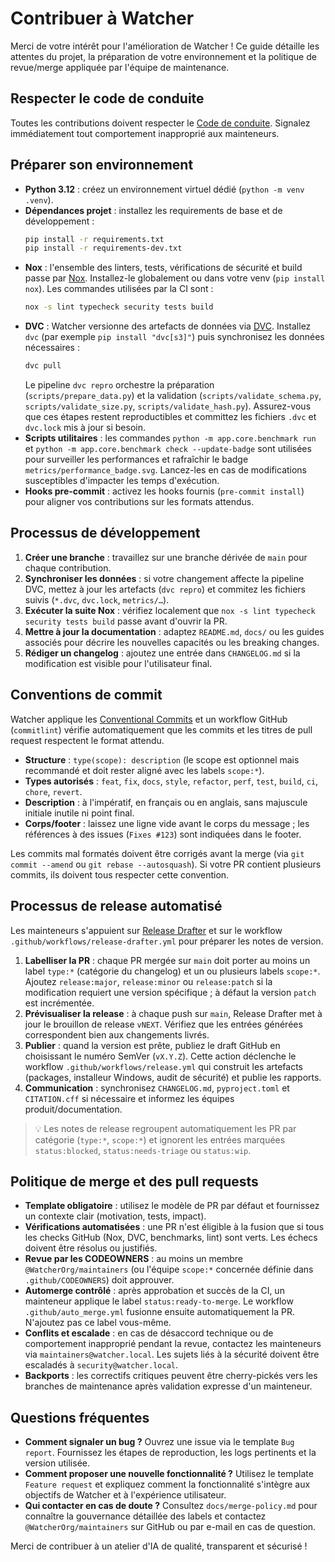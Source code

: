 # Contribuer à Watcher

Merci de votre intérêt pour l'amélioration de Watcher ! Ce guide détaille les attentes du projet, la préparation de votre
environnement et la politique de revue/merge appliquée par l'équipe de maintenance.

## Respecter le code de conduite

Toutes les contributions doivent respecter le [Code de conduite](CODE_OF_CONDUCT.md). Signalez immédiatement tout comportement
inapproprié aux mainteneurs.

## Préparer son environnement

- **Python 3.12** : créez un environnement virtuel dédié (`python -m venv .venv`).
- **Dépendances projet** : installez les requirements de base et de développement :
  ```bash
  pip install -r requirements.txt
  pip install -r requirements-dev.txt
  ```
- **Nox** : l'ensemble des linters, tests, vérifications de sécurité et build passe par [Nox](https://nox.thea.codes/). Installez-le
  globalement ou dans votre venv (`pip install nox`). Les commandes utilisées par la CI sont :
  ```bash
  nox -s lint typecheck security tests build
  ```
- **DVC** : Watcher versionne des artefacts de données via [DVC](https://dvc.org/). Installez `dvc` (par exemple `pip install "dvc[s3]"`)
  puis synchronisez les données nécessaires :
  ```bash
  dvc pull
  ```
  Le pipeline `dvc repro` orchestre la préparation (`scripts/prepare_data.py`) et la validation (`scripts/validate_schema.py`,
  `scripts/validate_size.py`, `scripts/validate_hash.py`). Assurez-vous que ces étapes restent reproductibles et committez les
  fichiers `.dvc` et `dvc.lock` mis à jour si besoin.
- **Scripts utilitaires** : les commandes `python -m app.core.benchmark run` et `python -m app.core.benchmark check --update-badge`
  sont utilisées pour surveiller les performances et rafraîchir le badge `metrics/performance_badge.svg`. Lancez-les en cas de
  modifications susceptibles d'impacter les temps d'exécution.
- **Hooks pre-commit** : activez les hooks fournis (`pre-commit install`) pour aligner vos contributions sur les formats attendus.

## Processus de développement

1. **Créer une branche** : travaillez sur une branche dérivée de `main` pour chaque contribution.
2. **Synchroniser les données** : si votre changement affecte la pipeline DVC, mettez à jour les artefacts (`dvc repro`) et commitez
   les fichiers suivis (`*.dvc`, `dvc.lock`, `metrics/…`).
3. **Exécuter la suite Nox** : vérifiez localement que `nox -s lint typecheck security tests build` passe avant d'ouvrir la PR.
4. **Mettre à jour la documentation** : adaptez `README.md`, `docs/` ou les guides associés pour décrire les nouvelles capacités ou
   les breaking changes.
5. **Rédiger un changelog** : ajoutez une entrée dans `CHANGELOG.md` si la modification est visible pour l'utilisateur final.

## Conventions de commit

Watcher applique les [Conventional Commits](https://www.conventionalcommits.org/fr/v1.0.0/) et un workflow GitHub
(`commitlint`) vérifie automatiquement que les commits et les titres de pull request respectent le format attendu.

- **Structure** : `type(scope): description` (le scope est optionnel mais recommandé et doit rester aligné avec les labels
  `scope:*`).
- **Types autorisés** : `feat`, `fix`, `docs`, `style`, `refactor`, `perf`, `test`, `build`, `ci`, `chore`, `revert`.
- **Description** : à l'impératif, en français ou en anglais, sans majuscule initiale inutile ni point final.
- **Corps/footer** : laissez une ligne vide avant le corps du message ; les références à des issues (`Fixes #123`) sont indiquées
  dans le footer.

Les commits mal formatés doivent être corrigés avant la merge (via `git commit --amend` ou `git rebase --autosquash`). Si votre
PR contient plusieurs commits, ils doivent tous respecter cette convention.

## Processus de release automatisé

Les mainteneurs s'appuient sur [Release Drafter](https://github.com/release-drafter/release-drafter) et sur le workflow
`.github/workflows/release-drafter.yml` pour préparer les notes de version.

1. **Labelliser la PR** : chaque PR mergée sur `main` doit porter au moins un label `type:*` (catégorie du changelog) et un ou
   plusieurs labels `scope:*`. Ajoutez `release:major`, `release:minor` ou `release:patch` si la modification requiert une version
   spécifique ; à défaut la version `patch` est incrémentée.
2. **Prévisualiser la release** : à chaque push sur `main`, Release Drafter met à jour le brouillon de release `vNEXT`. Vérifiez
   que les entrées générées correspondent bien aux changements livrés.
3. **Publier** : quand la version est prête, publiez le draft GitHub en choisissant le numéro SemVer (`vX.Y.Z`). Cette action
   déclenche le workflow `.github/workflows/release.yml` qui construit les artefacts (packages, installeur Windows, audit de
   sécurité) et publie les rapports.
4. **Communication** : synchronisez `CHANGELOG.md`, `pyproject.toml` et `CITATION.cff` si nécessaire et informez les équipes
   produit/documentation.

> 💡 Les notes de release regroupent automatiquement les PR par catégorie (`type:*`, `scope:*`) et ignorent les entrées marquées
> `status:blocked`, `status:needs-triage` ou `status:wip`.

## Politique de merge et des pull requests

- **Template obligatoire** : utilisez le modèle de PR par défaut et fournissez un contexte clair (motivation, tests, impact).
- **Vérifications automatisées** : une PR n'est éligible à la fusion que si tous les checks GitHub (Nox, DVC, benchmarks, lint)
  sont verts. Les échecs doivent être résolus ou justifiés.
- **Revue par les CODEOWNERS** : au moins un membre `@WatcherOrg/maintainers` (ou l'équipe `scope:*` concernée définie dans
  `.github/CODEOWNERS`) doit approuver.
- **Automerge contrôlé** : après approbation et succès de la CI, un mainteneur applique le label `status:ready-to-merge`. Le workflow
  `.github/auto_merge.yml` fusionne ensuite automatiquement la PR. N'ajoutez pas ce label vous-même.
- **Conflits et escalade** : en cas de désaccord technique ou de comportement inapproprié pendant la revue, contactez les
  mainteneurs via `maintainers@watcher.local`. Les sujets liés à la sécurité doivent être escaladés à `security@watcher.local`.
- **Backports** : les correctifs critiques peuvent être cherry-pickés vers les branches de maintenance après validation expresse d'un
  mainteneur.

## Questions fréquentes

- **Comment signaler un bug ?** Ouvrez une issue via le template `Bug report`. Fournissez les étapes de reproduction, les logs
  pertinents et la version utilisée.
- **Comment proposer une nouvelle fonctionnalité ?** Utilisez le template `Feature request` et expliquez comment la fonctionnalité
  s'intègre aux objectifs de Watcher et à l'expérience utilisateur.
- **Qui contacter en cas de doute ?** Consultez `docs/merge-policy.md` pour connaître la gouvernance détaillée des labels et
  contactez `@WatcherOrg/maintainers` sur GitHub ou par e-mail en cas de question.

Merci de contribuer à un atelier d'IA de qualité, transparent et sécurisé !
